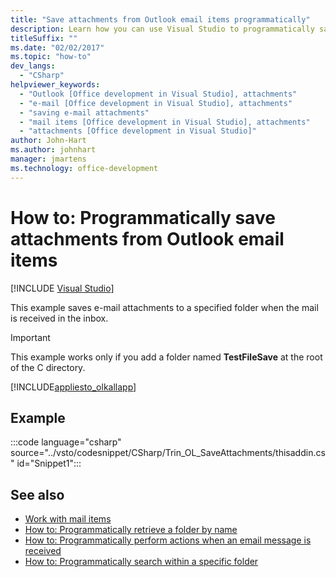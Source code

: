 ```yaml
---
title: "Save attachments from Outlook email items programmatically"
description: Learn how you can use Visual Studio to programmatically save attachments from Microsoft Outlook email items.
titleSuffix: ""
ms.date: "02/02/2017"
ms.topic: "how-to"
dev_langs:
  - "CSharp"
helpviewer_keywords:
  - "Outlook [Office development in Visual Studio], attachments"
  - "e-mail [Office development in Visual Studio], attachments"
  - "saving e-mail attachments"
  - "mail items [Office development in Visual Studio], attachments"
  - "attachments [Office development in Visual Studio]"
author: John-Hart
ms.author: johnhart
manager: jmartens
ms.technology: office-development
---
```

# How to: Programmatically save attachments from Outlook email items

 [!INCLUDE [Visual Studio](~/includes/applies-to-version/vs-windows-only.md)]

This example saves e-mail attachments to a specified folder when the mail is received in the inbox.

> [!IMPORTANT]
> This example works only if you add a folder named **TestFileSave** at the root of the C directory.

[!INCLUDE[appliesto_olkallapp](../vsto/includes/appliesto-olkallapp-md.md)]

## Example

:::code language="csharp" source="../vsto/codesnippet/CSharp/Trin_OL_SaveAttachments/thisaddin.cs" id="Snippet1":::

## See also

- [Work with mail items](../vsto/working-with-mail-items.md)
- [How to: Programmatically retrieve a folder by name](../vsto/how-to-programmatically-retrieve-a-folder-by-name.md)
- [How to: Programmatically perform actions when an email message is received](../vsto/how-to-programmatically-perform-actions-when-an-e-mail-message-is-received.md)
- [How to: Programmatically search within a specific folder](../vsto/how-to-programmatically-search-within-a-specific-folder.md)
